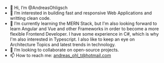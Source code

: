 - 👋 Hi, I’m @AndreasOhligsch
- 👀 I’m interested in building fast and responsive Web Applications and writting clean code. 
- 🌱 I’m currently learning the MERN Stack, but I'm also looking forward to learn Angular and Vue and other Frameworks in order to become a more flexible Frontend Developer. I have some experience in C#, which is why I'm also interested in Typescript. I also like to keep an eye on Architecture Topics and latest trends in technology.
- 💞️ I’m looking to collaborate on open-source projects.
- 📫 How to reach me: andreas_ohl_t@hotmail.com

<!---
AndreasOhligsch/AndreasOhligsch is a ✨ special ✨ repository because its `README.md` (this file) appears on your GitHub profile.
You can click the Preview link to take a look at your changes.
--->
